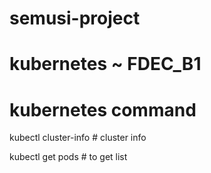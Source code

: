 # semusi-project

# kubernetes ~ FDEC_B1 

# kubernetes command 

kubectl cluster-info # cluster info

kubectl get pods # to get list 